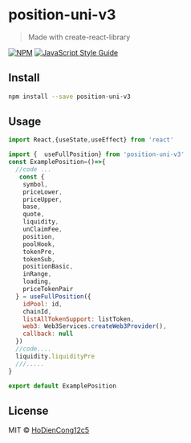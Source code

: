 # position-uni-v3

> Made with create-react-library

[![NPM](https://img.shields.io/npm/v/position-uni-v3.svg)](https://www.npmjs.com/package/position-uni-v3) [![JavaScript Style Guide](https://img.shields.io/badge/code_style-standard-brightgreen.svg)](https://standardjs.com)

## Install

```bash
npm install --save position-uni-v3
```

## Usage

```jsx
import React,{useState,useEffect} from 'react'

import {  useFullPosition} from 'position-uni-v3'
const ExamplePosition=()=>{
  //code ...
   const {
    symbol,
    priceLower,
    priceUpper,
    base,
    quote,
    liquidity,
    unClaimFee,
    position,
    poolHook,
    tokenPre,
    tokenSub,
    positionBasic,
    inRange,
    loading,
    priceTokenPair
  } = useFullPosition({
    idPool: id,
    chainId,
    listAllTokenSupport: listToken,
    web3: Web3Services.createWeb3Provider(),
    callback: null
  })
  //code....
  liquidity.liquidityPre
  ///.....
}

export default ExamplePosition

```

## License

MIT © [HoDienCong12c5](https://github.com/HoDienCong12c5)
